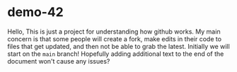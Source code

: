 # demo-42
Hello,
This is just a project
for understanding
how github works.  My
main concern is that 
some people will create a
fork, make edits in their
code to files that get updated,
and then not be able to grab
the latest.  Initially we will
start on the `main` branch!
Hopefully adding additional text to the 
end of the document won't cause any issues?
